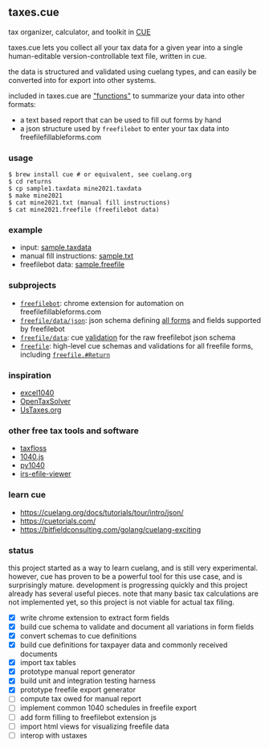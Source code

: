 ## taxes.cue

tax organizer, calculator, and toolkit in [CUE](https://cuelang.org/)

taxes.cue lets you collect all your tax data for a given year into a single human-editable version-controllable text file, written in cue.

the data is structured and validated using cuelang types, and can easily be converted into for export into other systems.

included in taxes.cue are ["functions"](https://cuetorials.com/patterns/functions/) to summarize your data into other formats:

- a text based report that can be used to fill out forms by hand
- a json structure used by `freefilebot` to enter your tax data into freefilefillableforms.com

### usage

```
$ brew install cue # or equivalent, see cuelang.org
$ cd returns
$ cp sample1.taxdata mine2021.taxdata
$ make mine2021
$ cat mine2021.txt (manual fill instructions)
$ cat mine2021.freefile (freefilebot data)
```

### example

- input: [sample.taxdata](/returns/sample1.taxdata)
- manual fill instructions: [sample.txt](/returns/sample1.txt)
- freefilebot data: [sample.freefile](/returns/sample1.freefile)

### subprojects

- [`freefilebot`](/freefile/extension): chrome extension for automation on freefilefillableforms.com
- [`freefile/data/json`](/freefile/data/json): json schema defining [all forms](/freefile/data/json/forms.json) and fields supported by freefilebot
- [`freefile/data`](/freefile/data): cue [validation](/freefile/data/base.cue) for the raw freefilebot json schema
- [`freefile`](/freefile): high-level cue schemas and validations for all freefile forms, including [`freefile.#Return`](/freefile/return.cue)

### inspiration

- [excel1040](http://excel1040.com)
- [OpenTaxSolver](http://opentaxsolver.sourceforge.net/)
- [UsTaxes.org](https://github.com/UsTaxes/UsTaxes)

### other free tax tools and software

- [taxfloss](https://github.com/linuxrocks123/taxfloss)
- [1040.js](https://github.com/b-k/1040.js)
- [py1040](https://github.com/b-k/py1040)
- [irs-efile-viewer](https://github.com/betson/irs-efile-viewer)

### learn cue

- https://cuelang.org/docs/tutorials/tour/intro/json/
- https://cuetorials.com/
- https://bitfieldconsulting.com/golang/cuelang-exciting

### status

this project started as a way to learn cuelang, and is still very experimental.
however, cue has proven to be a powerful tool for this use case, and is surprisingly mature. development is
progressing quickly and this project already has several useful pieces.
note that many basic tax calculations are not implemented yet, so this project is not viable
for actual tax filing.

- [x] write chrome extension to extract form fields
- [x] build cue schema to validate and document all variations in form fields
- [x] convert schemas to cue definitions
- [x] build cue definitions for taxpayer data and commonly received documents
- [x] import tax tables
- [x] prototype manual report generator
- [x] build unit and integration testing harness
- [x] prototype freefile export generator
- [ ] compute tax owed for manual report
- [ ] implement common 1040 schedules in freefile export
- [ ] add form filling to freefilebot extension js
- [ ] import html views for visualizing freefile data
- [ ] interop with ustaxes